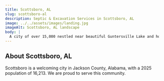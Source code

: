```yaml
---
title: Scottsboro, AL
slug: scottsboro-al
description: Septic & Excavation Services in Scottsboro, AL
image: ../../assets/images/landing.jpg
imageAlt: Scottsboro, AL landscape
body: |
  A city of over 15,000 nestled near beautiful Guntersville Lake and home to unique attractions like the Unclaimed Baggage Center, Scottsboro offers a blend of outdoor adventure and community living. J.R. Outdoor Solutions provides essential Excavation & Site Prep and responsible Land Clearing for new residential construction, including lakeside homes. Addressing the area's known drainage challenges, particularly downtown where significant flooding has occurred, our expert Drainage Solutions are vital for protecting property. We also specialize in Septic System Installation and Repair in the city and surrounding Jackson County areas. From robust Concrete Work for new builds to crafting functional Retaining Walls and appealing Patios and Outdoor Living Spaces, we are dedicated to enhancing Scottsboro's natural beauty.
---
```


## About Scottsboro, AL
Scottsboro is a welcoming city in Jackson County, Alabama, with a 2025 population of 16,213. We are proud to serve this community.
